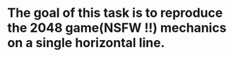 # The goal of this task is to reproduce the 2048 game(NSFW !!) mechanics on a single horizontal line.
